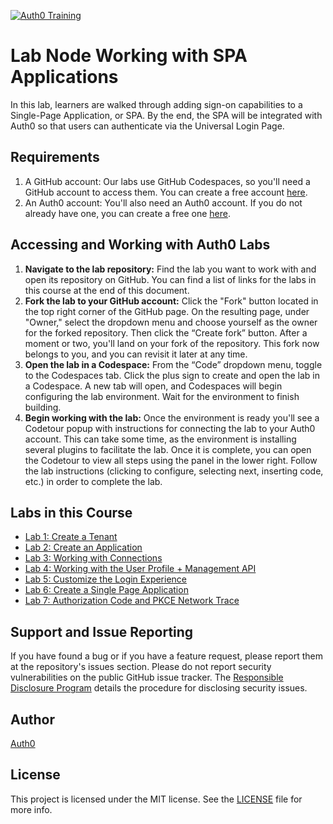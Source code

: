 [![Auth0 Training](https://cdn.auth0.com/website/training/labs/ilt/auth0training-okta.png "Auth0 Training by Okta")](https://training.auth0.com)

# Lab Node Working with SPA Applications

In this lab, learners are walked through adding sign-on capabilities to a Single-Page Application, or SPA. By the end, the SPA will be integrated with Auth0 so that users can authenticate via the Universal Login Page.

## Requirements

1. A GitHub account: Our labs use GitHub Codespaces, so you'll need a GitHub account to access them. You can create a free account [here](https://docs.github.com/en/get-started/signing-up-for-github/signing-up-for-a-new-github-account).
2. An Auth0 account: You'll also need an Auth0 account. If you do not already have one, you can create a free one [here](https://auth0.com/signup).

## Accessing and Working with Auth0 Labs

1. **Navigate to the lab repository:** Find the lab you want to work with and open its repository on GitHub. You can find a list of links for the labs in this course at the end of this document.
2. **Fork the lab to your GitHub account:** Click the "Fork" button located in the top right corner of the GitHub page. On the resulting page, under "Owner," select the dropdown menu and choose yourself as the owner for the forked repository. Then click the “Create fork” button. After a moment or two, you'll land on your fork of the repository. This fork now belongs to you, and you can revisit it later at any time.
3. **Open the lab in a Codespace:** From the “Code” dropdown menu, toggle to the Codespaces tab. Click the plus sign to create and open the lab in a Codespace. A new tab will open, and Codespaces will begin configuring the lab environment. Wait for the environment to finish building.
4. **Begin working with the lab:** Once the environment is ready you'll see a Codetour popup with instructions for connecting the lab to your Auth0 account. This can take some time, as the environment is installing several plugins to facilitate the lab. Once it is complete, you can open the Codetour to view all steps using the panel in the lower right. Follow the lab instructions (clicking to configure, selecting next, inserting code, etc.) in order to complete the lab.

## Labs in this Course

- [Lab 1: Create a Tenant](https://github.com/auth0-training/labs-node-working-with-tenants)
- [Lab 2: Create an Application](https://github.com/auth0-training/labs-node-create-an-application-ilt)
- [Lab 3: Working with Connections](https://github.com/auth0-training/labs-node-working-with-connections-ilt)
- [Lab 4: Working with the User Profile + Management API](https://github.com/auth0-training/labs-node-working-with-the-user-profile-ilt)
- [Lab 5: Customize the Login Experience](https://github.com/auth0-training/labs-node-customize-the-login-experience-ilt)
- [Lab 6: Create a Single Page Application](https://github.com/auth0-training/labs-node-working-with-spa-applications)
- [Lab 7: Authorization Code and PKCE Network Trace](https://github.com/auth0-training/labs-node-oidc-auth-code-with-pkce-trace-ilt)

## Support and Issue Reporting

If you have found a bug or if you have a feature request, please report them at the repository's issues section. Please do not report security vulnerabilities on the public GitHub issue tracker. The [Responsible Disclosure Program](https://auth0.com/whitehat) details the procedure for disclosing security issues.

## Author

[Auth0](https://auth0.com)

## License

This project is licensed under the MIT license. See the [LICENSE](LICENSE.txt) file for more info.
